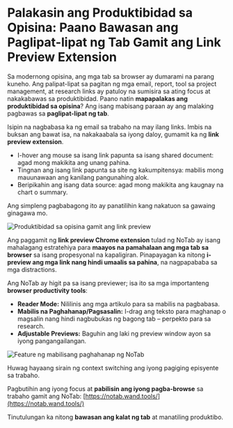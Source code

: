 
# Palakasin ang Produktibidad sa Opisina: Paano Bawasan ang Paglipat-lipat ng Tab Gamit ang Link Preview Extension

Sa modernong opisina, ang mga tab sa browser ay dumarami na parang kuneho. Ang palipat-lipat sa pagitan ng mga email, report, tool sa project management, at research links ay patuloy na sumisira sa ating focus at nakakabawas sa produktibidad. Paano natin **mapapalakas ang produktibidad sa opisina**? Ang isang mabisang paraan ay ang malaking pagbawas sa **paglipat-lipat ng tab**.

Isipin na nagbabasa ka ng email sa trabaho na may ilang links. Imbis na buksan ang bawat isa, na nakakaabala sa iyong daloy, gumamit ka ng **link preview extension**.
*   I-hover ang mouse sa isang link papunta sa isang shared document: agad mong makikita ang unang pahina.
*   Tingnan ang isang link papunta sa site ng kakumpitensya: mabilis mong mauunawaan ang kanilang pangunahing alok.
*   Beripikahin ang isang data source: agad mong makikita ang kaugnay na chart o summary.

Ang simpleng pagbabagong ito ay panatilihin kang nakatuon sa gawaing ginagawa mo.

![Produktibidad sa opisina gamit ang link preview](images/notab1.png)

Ang paggamit ng **link preview Chrome extension** tulad ng NoTab ay isang mahalagang estratehiya para **maayos na pamahalaan ang mga tab sa browser** sa isang propesyonal na kapaligiran.  Pinapayagan ka nitong **i-preview ang mga link nang hindi umaalis sa pahina**, na nagpapababa sa mga distractions.

Ang NoTab ay higit pa sa isang previewer; isa ito sa mga importanteng **browser productivity tools**:
*   **Reader Mode:** Nililinis ang mga artikulo para sa mabilis na pagbabasa.
*   **Mabilis na Paghahanap/Pagsasalin:** I-drag ang teksto para maghanap o magsalin nang hindi nagbubukas ng bagong tab – perpekto para sa research.
*   **Adjustable Previews:** Baguhin ang laki ng preview window ayon sa iyong pangangailangan.

![Feature ng mabilisang paghahanap ng NoTab](images/notab2.png)

Huwag hayaang sirain ng context switching ang iyong pagiging episyente sa trabaho.

Pagbutihin ang iyong focus at **pabilisin ang iyong pagba-browse** sa trabaho gamit ang NoTab: [https://notab.wand.tools/](https://notab.wand.tools/)

Tinutulungan ka nitong **bawasan ang kalat ng tab** at manatiling produktibo.
